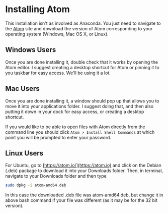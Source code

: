 # Installing Atom

This installation isn't as involved as Anaconda. You just need to navigate
to the [Atom](https://atom.io/docs/v0.191.0/getting-started-installing-atom) site and download the version of Atom corresponding to your operating system (Windows, Mac OS X, or Linux).

## Windows Users

Once you are done installing it, double check that it works by opening the 
Atom editor. I suggest creating a desktop shortcut for Atom or pinning
it to you taskbar for easy access. We'll be using it a lot. 

## Mac Users

Once you are done installing it, a window should pop up that allows you to 
move it into your applications folder. I suggest doing that, and then 
also putting it down in your dock for easy access, or creating a desktop 
shortcut.

If you would like to be able to open files with Atom directly from the command
line you should click `Atom > Install Shell Commands` at which point you will
be prompted to enter your password.

## Linux Users
For Ubuntu, go to [https://atom.io/](https://atom.io) and click on the Debian (.deb)
package to download it into your Downloads folder.  Then, in terminal, navigate to
your Downloads folder and then type

```bash
sudo dpkg -i atom-amd64.deb
```
In this case the downloaded .deb file was atom-amd64.deb, but change it in above bash
command if your file was different (as it may be for the 32 bit version).
